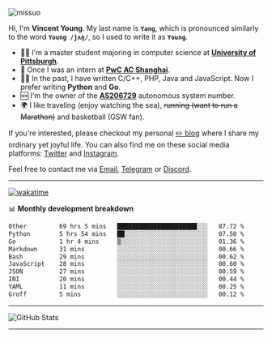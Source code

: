 <p align="left"> <img src="https://komarev.com/ghpvc/?username=missuo&label=Profile%20views&color=0e75b6&style=flat" alt="missuo" /> </p>


Hi, I'm **Vincent Young**. My last name is **`Yang`**, which is pronounced similarly to the word **`Young /jʌŋ/`**, so I used to write it as **`Young`**. 

-  👨‍🎓 I'm a master student majoring in computer science at [**University of Pittsburgh**](https://www.pitt.edu).
-  💼 Once I was an intern at **[PwC AC Shanghai](https://www.linkedin.com/company/pwc-ac-shanghai/)**.
-  👨‍💻 In the past, I have written C/C++, PHP, Java and JavaScript. Now I prefer writing **Python** and **Go**.
-  🆕 I'm the owner of the **[AS206729](https://bgp.tools/AS206729)** autonomous system number.
-  🌍 I like traveling (enjoy watching the sea), ~~running (want to run a Marathon)~~ and basketball (GSW fan).

If you're interested, please checkout my personal [✏️ blog](https://missuo.me/) where I share my ordinary yet joyful life. You can also find me on these social media platforms: [Twitter](https://twitter.com/m1ssuo) and [Instagram](https://www.instagram.com/m1ssuo).

Feel free to contact me via <a href="mailto:i@yyt.moe">Email</a>, [Telegram](https://t.me/missuo) or [Discord](https://discordapp.com/users/missuo#7448).

-------

[![wakatime](https://wakatime.com/badge/user/c13cd961-40ca-417a-afb6-1f9ea8ac295c.svg)](https://wakatime.com/@missuo)

📊 **Monthly development breakdown**
<!--START_SECTION:waka-->

```txt
Other         69 hrs 5 mins   ██████████████████████░░░   87.72 %
Python        5 hrs 54 mins   ██░░░░░░░░░░░░░░░░░░░░░░░   07.50 %
Go            1 hr 4 mins     ▒░░░░░░░░░░░░░░░░░░░░░░░░   01.36 %
Markdown      31 mins         ░░░░░░░░░░░░░░░░░░░░░░░░░   00.66 %
Bash          29 mins         ░░░░░░░░░░░░░░░░░░░░░░░░░   00.62 %
JavaScript    28 mins         ░░░░░░░░░░░░░░░░░░░░░░░░░   00.60 %
JSON          27 mins         ░░░░░░░░░░░░░░░░░░░░░░░░░   00.59 %
INI           20 mins         ░░░░░░░░░░░░░░░░░░░░░░░░░   00.44 %
YAML          11 mins         ░░░░░░░░░░░░░░░░░░░░░░░░░   00.25 %
Groff         5 mins          ░░░░░░░░░░░░░░░░░░░░░░░░░   00.12 %
```

<!--END_SECTION:waka-->

-------

![GitHub Stats](https://github-readme-stats-opal-alpha-76.vercel.app/api?username=missuo&show_icons=true&theme=transparent)

-------

